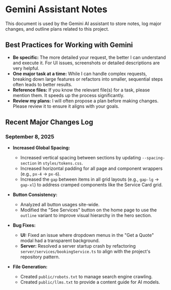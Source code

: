# Gemini Assistant Notes

This document is used by the Gemini AI assistant to store notes, log major changes, and outline plans related to this project.

## Best Practices for Working with Gemini

*   **Be specific:** The more detailed your request, the better I can understand and execute it. For UI issues, screenshots or detailed descriptions are very helpful.
*   **One major task at a time:** While I can handle complex requests, breaking down large features or refactors into smaller, sequential steps often leads to better results.
*   **Reference files:** If you know the relevant file(s) for a task, please mention them. It speeds up the process significantly.
*   **Review my plans:** I will often propose a plan before making changes. Please review it to ensure it aligns with your goals.

## Recent Major Changes Log

### September 8, 2025

*   **Increased Global Spacing:**
    *   Increased vertical spacing between sections by updating `--spacing-section` in `styles/tokens.css`.
    *   Increased horizontal padding for all page and component wrappers (e.g., `px-4` -> `px-6`).
    *   Increased the `gap` between items in all grid layouts (e.g., `gap-lg` -> `gap-xl`) to address cramped components like the Service Card grid.

*   **Button Consistency:**
    *   Analyzed all button usages site-wide.
    *   Modified the "See Services" button on the home page to use the `outline` variant to improve visual hierarchy in the hero section.

*   **Bug Fixes:**
    *   **UI:** Fixed an issue where dropdown menus in the "Get a Quote" modal had a transparent background.
    *   **Server:** Resolved a server startup crash by refactoring `server/services/bookingService.ts` to align with the project's repository pattern.

*   **File Generation:**
    *   Created `public/robots.txt` to manage search engine crawling.
    *   Created `public/llms.txt` to provide a content guide for AI models.
